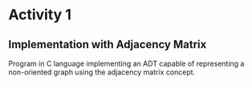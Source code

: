 # Activity 1 

## Implementation with Adjacency Matrix

Program in C language implementing an ADT capable of representing a non-oriented graph using the adjacency matrix concept.